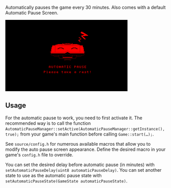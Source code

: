 Automatically pauses the game every 30 minutes. Also comes with a default Automatic Pause Screen.

![](https://raw.githubusercontent.com/VUEngine/VUEngine-Plugins/master/other/AutomaticPause/preview.png)

## Usage

For the automatic pause to work, you need to first activate it. The recommended way is to call the function `AutomaticPauseManager::setActive(AutomaticPauseManager::getInstance(), true);` from your game's main function before calling `Game::start(…);`.

See `source/config.h` for numerous available macros that allow you to modify the auto pause screen appearance. Define the desired macro in your game's `config.h` file to override.

You can set the desired delay before automatic pause (in minutes) with `setAutomaticPauseDelay(uint8 automaticPauseDelay)`. You can set another state to use as the automatic pause state with `setAutomaticPauseState(GameState automaticPauseState)`.
